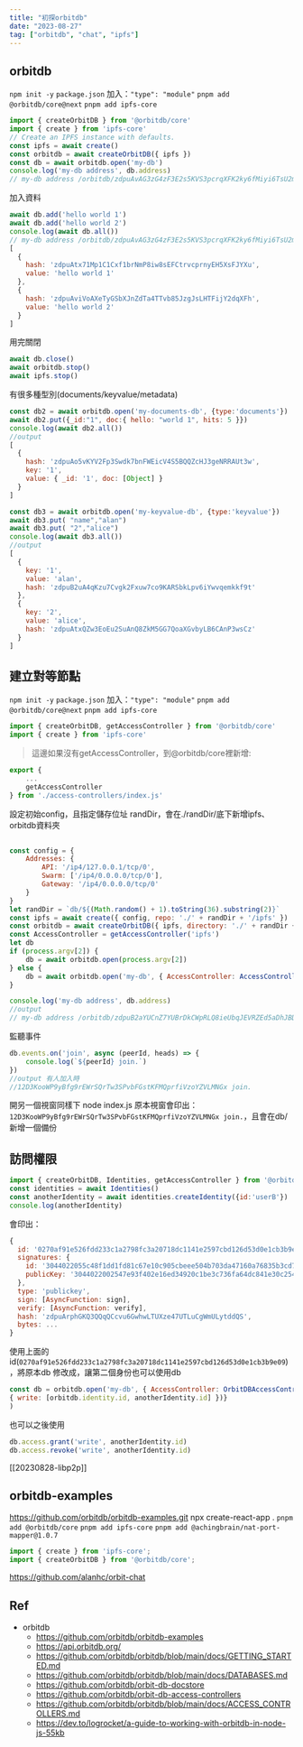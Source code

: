 ```yaml
---
title: "初探orbitdb"
date: "2023-08-27"
tag: ["orbitdb", "chat", "ipfs"]
---
```

## orbitdb
`npm init -y`
`package.json` 加入：`"type": "module"`
`pnpm add  @orbitdb/core@next`
`pnpm add ipfs-core`

```js
import { createOrbitDB } from '@orbitdb/core'
import { create } from 'ipfs-core'
// Create an IPFS instance with defaults.
const ipfs = await create()
const orbitdb = await createOrbitDB({ ipfs })
const db = await orbitdb.open('my-db')
console.log('my-db address', db.address)
// my-db address /orbitdb/zdpuAvAG3zG4zF3E2s5KVS3pcrqXFK2ky6fMiyi6TsU2mb9qo
```
加入資料
```js
await db.add('hello world 1')
await db.add('hello world 2')
console.log(await db.all())
// my-db address /orbitdb/zdpuAvAG3zG4zF3E2s5KVS3pcrqXFK2ky6fMiyi6TsU2mb9qo
[
  {
    hash: 'zdpuAtx71Mp1C1Cxf1brNmP8iw8sEFCtrvcprnyEH5XsFJYXu',
    value: 'hello world 1'
  },
  {
    hash: 'zdpuAviVoAXeTyGSbXJnZdTa4TTvb85JzgJsLHTFijY2dqXFh',
    value: 'hello world 2'
  }
]
```
用完關閉
```js
await db.close()
await orbitdb.stop()
await ipfs.stop()
```
有很多種型別(documents/keyvalue/metadata)
```js
const db2 = await orbitdb.open('my-documents-db', {type:'documents'})
await db2.put({_id:"1", doc:{ hello: "world 1", hits: 5 }})
console.log(await db2.all())
//output
[
  {
    hash: 'zdpuAo5vKYV2Fp3Swdk7bnFWEicV4S5BQQZcHJ3geNRRAUt3w',
    key: '1',
    value: { _id: '1', doc: [Object] }
  }
]
```

```js
const db3 = await orbitdb.open('my-keyvalue-db', {type:'keyvalue'})
await db3.put( "name","alan")
await db3.put( "2","alice")
console.log(await db3.all())
//output
[
  {
    key: '1',
    value: 'alan',
    hash: 'zdpuB2uA4qKzu7Cvgk2Fxuw7co9KARSbkLpv6iYwvqemkkf9t'
  },
  {
    key: '2',
    value: 'alice',
    hash: 'zdpuAtxQZw3EoEu2SuAnQ8ZkM5GG7QoaXGvbyLB6CAnP3wsCz'
  }
]
```

## 建立對等節點
`npm init -y`
`package.json` 加入：`"type": "module"`
`pnpm add  @orbitdb/core@next`
`pnpm add ipfs-core`
```js
import { createOrbitDB, getAccessController } from '@orbitdb/core'
import { create } from 'ipfs-core'
```
> 這邊如果沒有getAccessController，到@orbitdb/core裡新增:
```js
export {
	...
	getAccessController
} from './access-controllers/index.js'
```
設定初始config，且指定儲存位址 randDir，會在./randDir/底下新增ipfs、orbitdb資料夾
```js
  
const config = {
	Addresses: {
		API: '/ip4/127.0.0.1/tcp/0',
		Swarm: ['/ip4/0.0.0.0/tcp/0'],
		Gateway: '/ip4/0.0.0.0/tcp/0'
	}
}
let randDir = `db/${(Math.random() + 1).toString(36).substring(2)}`
const ipfs = await create({ config, repo: './' + randDir + '/ipfs' })
const orbitdb = await createOrbitDB({ ipfs, directory: './' + randDir + '/orbitdb' })
const AccessController = getAccessController('ipfs')
let db
if (process.argv[2]) {
	db = await orbitdb.open(process.argv[2])
} else {
	db = await orbitdb.open('my-db', { AccessController: AccessController({ write: ['*'] }) })
}

console.log('my-db address', db.address)
//output
// my-db address /orbitdb/zdpuB2aYUCnZ7YUBrDkCWpRLQ8ieUbqJEVRZEd5aDhJBDpBqj
```
監聽事件
```js
db.events.on('join', async (peerId, heads) => {
	console.log(`${peerId} join.`)
})
//output 有人加入時
//12D3KooWP9yBfg9rEWrSQrTw3SPvbFGstKFMQprfiVzoYZVLMNGx join.
```
開另一個視窗同樣下 node index.js
原本視窗會印出：`12D3KooWP9yBfg9rEWrSQrTw3SPvbFGstKFMQprfiVzoYZVLMNGx join.`，且會在db/新增一個備份
## 訪問權限
```js
import { createOrbitDB, Identities, getAccessController } from '@orbitdb/core'
const identities = await Identities()
const anotherIdentity = await identities.createIdentity({id:'userB'})
console.log(anotherIdentity)
```
會印出：
```js
{
  id: '0270af91e526fdd233c1a2798fc3a20718dc1141e2597cbd126d53d0e1cb3b9e09',publicKey: '02869393a00093df037d9c6f9fd2d7f85cc14301c321cd272ad1f761f01849fe80',
  signatures: {
    id: '3044022055c48f1dd1fd81c67e10c905cbeee504b703da47160a76835b3cd70e2b2efff202204adb92a20b69e08d7d4ce4e5c1d385b74b35cc00e83eae06149aa3d959c06fb2',
    publicKey: '3044022002547e93f402e16ed34920c1be3c736fa64dc841e30c2542cbec48f6da42ae2d02207547dd41657c041e3e1ea3ac57d32ad8efeb842ac1243fe94c82b25a9edc15a4'
  },
  type: 'publickey',
  sign: [AsyncFunction: sign],
  verify: [AsyncFunction: verify],
  hash: 'zdpuArphGKQ3QQqQCcvu6GwhwLTUXze47UTLuCgWmULytddQS',
  bytes: ...
}
```
使用上面的id(`0270af91e526fdd233c1a2798fc3a20718dc1141e2597cbd126d53d0e1cb3b9e09`)，將原本db 修改成，讓第二個身份也可以使用db
```js
const db = orbitdb.open('my-db', { AccessController: OrbitDBAccessController(
{ write: [orbitdb.identity.id, anotherIdentity.id] })}
)
```
也可以之後使用
```js
db.access.grant('write', anotherIdentity.id)
db.access.revoke('write', anotherIdentity.id)
```

[[20230828-libp2p]]

## orbitdb-examples
https://github.com/orbitdb/orbitdb-examples.git
npx create-react-app .
`pnpm add @orbitdb/core`
`pnpm add ipfs-core`
`pnpm add @achingbrain/nat-port-mapper@1.0.7`

```js
import { create } from 'ipfs-core';
import { createOrbitDB } from '@orbitdb/core';
```
https://github.com/alanhc/orbit-chat
## Ref

- orbitdb
	- https://github.com/orbitdb/orbitdb-examples
	- https://api.orbitdb.org/
	- https://github.com/orbitdb/orbitdb/blob/main/docs/GETTING_STARTED.md
	- https://github.com/orbitdb/orbitdb/blob/main/docs/DATABASES.md
	- https://github.com/orbitdb/orbit-db-docstore
	- https://github.com/orbitdb/orbit-db-access-controllers
	- https://github.com/orbitdb/orbitdb/blob/main/docs/ACCESS_CONTROLLERS.md
	- https://dev.to/logrocket/a-guide-to-working-with-orbitdb-in-node-js-55kb